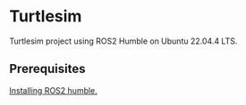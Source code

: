 # Turtlesim

Turtlesim project using ROS2 Humble on Ubuntu 22.04.4 LTS.

## Prerequisites

[Installing ROS2 humble.](https://docs.ros.org/en/humble/index.html)